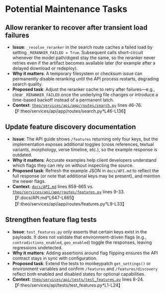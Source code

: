 # Potential Maintenance Tasks

## Allow reranker to recover after transient load failures
- **Issue**: `_resolve_reranker` in the search route caches a failed load by setting `_RERANKER_FAILED = True`. Subsequent calls short-circuit whenever the model path/digest stay the same, so the reranker never retries even if the artifact becomes available later (for example after a delayed download or redeploy).
- **Why it matters**: A temporary filesystem or checksum issue can permanently disable reranking until the API process restarts, degrading search quality.
- **Proposed task**: Adjust the reranker cache to retry after failures—e.g., clear `_RERANKER_FAILED` once the underlying file changes or introduce a time-based backoff instead of a permanent latch.
- **Context**: [`theo/services/api/app/routes/search.py`](../theo/services/api/app/routes/search.py) lines 46-76. 【F:theo/services/api/app/routes/search.py†L46-L136】

## Update feature discovery documentation
- **Issue**: The API guide shows `/features` returning only four keys, but the implementation exposes additional toggles (cross references, textual variants, morphology, verse timeline, etc.), so the example response is outdated.
- **Why it matters**: Accurate examples help client developers understand which flags they can rely on without inspecting the source.
- **Proposed task**: Refresh the example JSON in `docs/API.md` to reflect the full response (or note that additional keys may be present), and mention the newer flags.
- **Context**: [`docs/API.md`](API.md) lines 658-665 vs. [`theo/services/api/app/routes/features.py`](../theo/services/api/app/routes/features.py) lines 9-33. 【F:docs/API.md†L647-L665】【F:theo/services/api/app/routes/features.py†L9-L33】

## Strengthen feature flag tests
- **Issue**: `test_features.py` only asserts that certain keys exist in the payloads. It does not validate that environment-driven flags (e.g., `contradictions_enabled`, `geo_enabled`) toggle the responses, leaving regressions undetected.
- **Why it matters**: Adding assertions around flag flipping ensures the API contract stays in sync with configuration.
- **Proposed task**: Extend the tests to monkeypatch `get_settings()` or environment variables and confirm `/features` and `/features/discovery` reflect both enabled and disabled states for optional capabilities.
- **Context**: [`theo/services/api/tests/test_features.py`](../theo/services/api/tests/test_features.py) lines 8-24. 【F:theo/services/api/tests/test_features.py†L1-L24】
